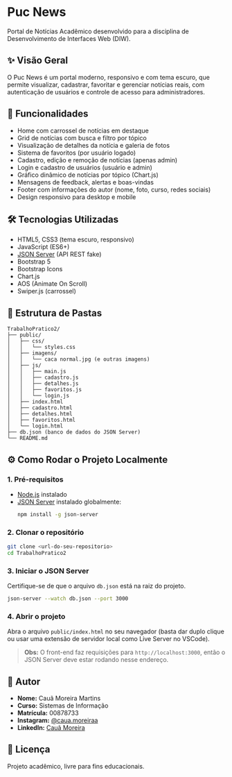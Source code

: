 # Puc News

Portal de Notícias Acadêmico desenvolvido para a disciplina de Desenvolvimento de Interfaces Web (DIW).

## ✨ Visão Geral
O Puc News é um portal moderno, responsivo e com tema escuro, que permite visualizar, cadastrar, favoritar e gerenciar notícias reais, com autenticação de usuários e controle de acesso para administradores.

## 🚀 Funcionalidades
- Home com carrossel de notícias em destaque
- Grid de notícias com busca e filtro por tópico
- Visualização de detalhes da notícia e galeria de fotos
- Sistema de favoritos (por usuário logado)
- Cadastro, edição e remoção de notícias (apenas admin)
- Login e cadastro de usuários (usuário e admin)
- Gráfico dinâmico de notícias por tópico (Chart.js)
- Mensagens de feedback, alertas e boas-vindas
- Footer com informações do autor (nome, foto, curso, redes sociais)
- Design responsivo para desktop e mobile

## 🛠️ Tecnologias Utilizadas
- HTML5, CSS3 (tema escuro, responsivo)
- JavaScript (ES6+)
- [JSON Server](https://github.com/typicode/json-server) (API REST fake)
- Bootstrap 5
- Bootstrap Icons
- Chart.js
- AOS (Animate On Scroll)
- Swiper.js (carrossel)

## 📁 Estrutura de Pastas
```
TrabalhoPratico2/
├── public/
│   ├── css/
│   │   └── styles.css
│   ├── imagens/
│   │   └── caca normal.jpg (e outras imagens)
│   ├── js/
│   │   ├── main.js
│   │   ├── cadastro.js
│   │   ├── detalhes.js
│   │   ├── favoritos.js
│   │   └── login.js
│   ├── index.html
│   ├── cadastro.html
│   ├── detalhes.html
│   ├── favoritos.html
│   └── login.html
├── db.json (banco de dados do JSON Server)
└── README.md
```

## ⚙️ Como Rodar o Projeto Localmente

### 1. Pré-requisitos
- [Node.js](https://nodejs.org/) instalado
- [JSON Server](https://github.com/typicode/json-server) instalado globalmente:
  ```bash
  npm install -g json-server
  ```

### 2. Clonar o repositório
```bash
git clone <url-do-seu-repositorio>
cd TrabalhoPratico2
```

### 3. Iniciar o JSON Server
Certifique-se de que o arquivo `db.json` está na raiz do projeto.
```bash
json-server --watch db.json --port 3000
```

### 4. Abrir o projeto
Abra o arquivo `public/index.html` no seu navegador (basta dar duplo clique ou usar uma extensão de servidor local como Live Server no VSCode).

> **Obs:** O front-end faz requisições para `http://localhost:3000`, então o JSON Server deve estar rodando nesse endereço.

## 👤 Autor
- **Nome:** Cauã Moreira Martins
- **Curso:** Sistemas de Informação
- **Matrícula:** 00878733
- **Instagram:** [@caua.moreiraa](https://www.instagram.com/caua.moreiraa/)
- **LinkedIn:** [Cauã Moreira](https://www.linkedin.com/in/cauã-moreira-57a2aa353)

## 📄 Licença
Projeto acadêmico, livre para fins educacionais. 